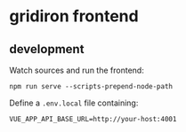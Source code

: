 # gridiron frontend

## development

Watch sources and run the frontend:

```
npm run serve --scripts-prepend-node-path
```

Define a `.env.local` file containing:

```
VUE_APP_API_BASE_URL=http://your-host:4001
```
